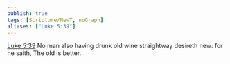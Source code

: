 ```yaml
---
publish: true
tags: [Scripture/NewT, noGraph]
aliases: ["Luke 5:39"]
---
```

[Luke 5:39](https://churchofjesuschrist.org/study/scriptures/nt/luke/5?lang=eng&id=p39#p39) No man also having drunk old wine straightway desireth new: for he saith, The old is better.




